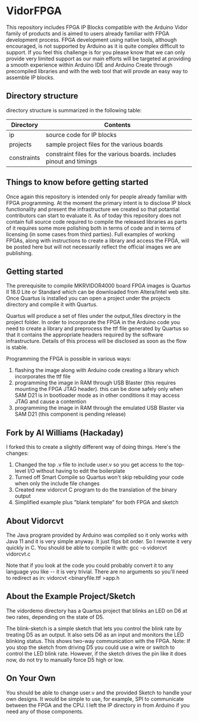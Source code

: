 # VidorFPGA

This repository includes FPGA IP Blocks compatible with the Arduino Vidor family of products and is aimed to users already familiar with FPGA development process.
FPGA development using native tools, although encouraged, is not supported by Arduino as it is quite complex difficult to support. If you feel this challenge is for you please know that we can only provide very limited support as our main efforts will be targeted at providing a smooth experience within Arduino IDE and Arduino Create through precompiled libraries and with the web tool that will provde an easy way to assemble IP blocks.

## Directory structure
directory structure is summarized in the following table:

Directory  | Contents
---------- | --------
ip | source code for IP blocks
projects | sample project files for the various boards
constraints | constraint files for the various boards. includes pinout and timings

## Things to know before getting started
Once again this repository is intended only for people already familiar with FPGA programming. At the moment the primary intent is to disclose IP block functionality and present the infrastructure we created so that potantial contributors can start to evaluate it. As of today this repository does not contain full source code required to compile the released libraries as parts of it requires some more polishing both in terms of code and in terms of licensing (in some cases from third parties). 
Full examples of working FPGAs, along with instructions to create a library and access the FPGA, will be posted here but will not necessarily reflect the official images we are publishing.

## Getting started
The prerequisite to compile MKRVIDOR4000 board FPGA images is Quartus II 18.0 Lite or Standard which can be downloaded from Altera/Intel web site.
Once Quartus is installed you can open a project under the projects directory and compile it with Quartus. 

Quartus will produce a set of files under the output_files directory in the project folder. In order to incorporate the FPGA in the Arduino code you need to create a library and preprocess the ttf file generated by Quartus so that it contains the appropriate headers required by the software infrastructure. Details of this process will be disclosed as soon as the flow is stable.

Programming the FPGA is possible in various ways:
1. flashing the image along with Arduino code creating a library which incorporates the ttf file
1. programming the image in RAM through USB Blaster (this requires mounting the FPGA JTAG header). this can be done safely only when SAM D21 is in bootloader mode as in other conditions it may access JTAG and cause a contention
1. programming the image in RAM through the emulated USB Blaster via SAM D21 (this component is pending release)

## Fork by Al Williams (Hackaday)
I forked this to create a slightly different way of doing things. Here's the changes:
1. Changed the top .v file to include user.v so you get access to the top-level I/O without having to edit the boilerplate
2. Turned off Smart Compile so Quartus won't skip rebuilding your code when only the include file changes
3. Created new vidorcvt C program to do the translation of the binary output
4. Simplified example plus "blank template" for both FPGA and sketch

## About Vidorcvt
The Java program provided by Arduino was compiled so it only works with Java 11 and it is very simple anyway. It just
flips bit order. So I rewrote it very quickly in C. You should be able to compile it with:
    gcc -o vidorcvt vidorcvt.c

Note that if you look at the code you could probably convert it to any language you like -- it is very trivial. There are no arguments
so you'll need to redirect as in:
    vidorcvt <binaryfile.ttf >app.h
	
## About the Example Project/Sketch
The vidordemo directory has a Quartus project that blinks an LED on D6 at two rates, depending on the state of D5.

The blink-sketch is a simple sketch that lets you control the blink rate by treating D5 as an output. It also sets D6 
as an input and monitors the LED blinking status. This shows two-way communication with the FPGA.
Note: If you stop the sketch from driving D5 you could use a wire or switch to control the LED blink rate. However,
if the sketch drives the pin like it does now, do not try to manually force D5 high or low.

## On Your Own
You should be able to change user.v and the provided Sketch to handle your own designs. It would be simple to use, for example, SPI to communicate between the FPGA and the CPU. I left the IP directory in from Arduino if you need any of those components.
